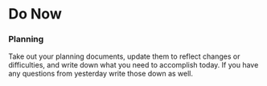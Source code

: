 # Do Now

### Planning
Take out your planning documents, update them to reflect changes or difficulties, and write down what you need to accomplish today. 
If you have any questions from yesterday write those down as well.
